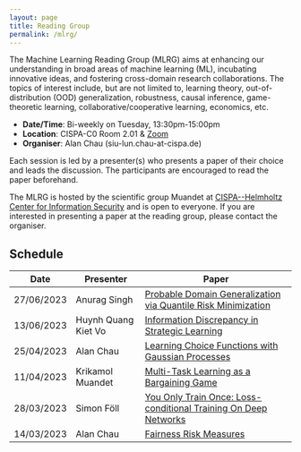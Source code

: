 ```yaml
---
layout: page
title: Reading Group
permalink: /mlrg/
---
```


The Machine Learning Reading Group (MLRG) aims at enhancing our understanding in broad areas of machine learning (ML), incubating innovative ideas, and fostering cross-domain research collaborations. The topics of interest include, but are not limited to, learning theory, out-of-distribution (OOD) generalization, robustness, causal inference, game-theoretic learning, collaborative/cooperative learning, economics, etc. 

- **Date/Time**: Bi-weekly on Tuesday, 13:30pm-15:00pm
- **Location**: CISPA-C0 Room 2.01 & [Zoom](https://cispa-de.zoom.us/j/67376706036)
- **Organiser**: Alan Chau (siu-lun.chau-at-cispa.de)

Each session is led by a presenter(s) who presents a paper of their choice and leads the discussion. The participants are encouraged to read the paper beforehand.

The MLRG is hosted by the scientific group Muandet at [CISPA--Helmholtz Center for Information Security](https://cispa.de/en) and is open to everyone. If you are interested in presenting a paper at the reading group, please contact the organiser.

## Schedule

| Date | Presenter | Paper |
| --- | --- | --- |
|27/06/2023 | Anurag Singh | [Probable Domain Generalization via Quantile Risk Minimization](https://arxiv.org/pdf/2207.09944.pdf) | 
|13/06/2023 | Huynh Quang Kiet Vo | [Information Discrepancy in Strategic Learning](https://proceedings.mlr.press/v162/bechavod22a.html) | 
|25/04/2023| Alan Chau | [Learning Choice Functions with Gaussian Processes](https://arxiv.org/pdf/2302.00406.pdf) | 
|11/04/2023| Krikamol Muandet | [Multi-Task Learning as a Bargaining Game](https://arxiv.org/pdf/2202.01017.pdf) | 
| 28/03/2023 | Simon Föll | [You Only Train Once: Loss-conditional Training On Deep Networks](https://openreview.net/pdf?id=HyxY6JHKwr) | 
| 14/03/2023 | Alan Chau | [Fairness Risk Measures](https://proceedings.mlr.press/v97/williamson19a.html) | 
